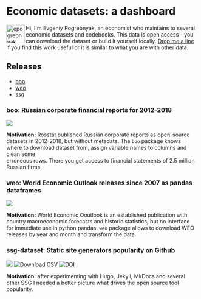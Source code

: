 # Economic datasets: a dashboard

<img class="avatar" align="left" alt="epogrebnyak" src="https://github.com/epogrebnyak.png?v=3&s=96" width="48" height="48" />

Hi, I'm Evgeniy Pogrebnyak, an economist who maintains to several economic datasets and codebooks. 
This data is open access - you can download the dataset or build it yourself locally. 
<a href="mailto:e.pogrebnyak@gmail.com">Drop me a line</a> if you find this work useful or it is similar to what you are with other data.

[tg]: https://t.me/epoepo
[tw]: https://twitter.com/PogrebnyakE

## Releases

- [boo](#boo)
- [weo](#weo)
- [ssg](#ssg)

<a name="boo">
  
### boo: Russian corporate financial reports for 2012-2018

[![](https://badgen.net/badge/icon/github?icon=github&label)][boo]

[boo]: https://github.com/ru-corporate/boo

**Motivation:** Rosstat published Russian corporate reports as open-source datasets 
in 2012-2018, but without metadata. The `boo` package knows where to 
download dataset from, assign variable names to columns and clean some  
erroneous rows. There you get access to financial statements of 2.5 million Russian 
firms.

<a name="weo">
  
### weo: World Economic Outlook releases since 2007 as pandas dataframes

[![](https://badgen.net/badge/icon/github?icon=github&label)][weo]

[weo]: https://github.com/ru-corporate/boo

**Motivation:** World Economic Ooutlook is an established publication with country macroeconomic forecasts
and historic statistics, but no interface for immediate use in python pandas. `weo`
package allows to download WEO releases by year and month and transform the data.

<a name="ssg">
  
### ssg-dataset: Static site generators popularity on Github

[![](https://badgen.net/badge/icon/github?icon=github&label)][ssg]
[![Download CSV](https://img.shields.io/badge/download-CSV-brightgreen)][url]
[![DOI](https://zenodo.org/badge/DOI/10.5281/zenodo.4429834.svg)](https://doi.org/10.5281/zenodo.4429834)

[url]: https://raw.githubusercontent.com/epogrebnyak/ssg-dataset/main/data/ssg.csv
[ssg]: https://github.com/epogrebnyak/ssg-dataset

**Motivation:** after experimenting with Hugo, Jekyll, MkDocs and several other SSG I needed
a better picture what drives the open source tool popularity.



<!--
## Scripts and demos
## Archive
-->
